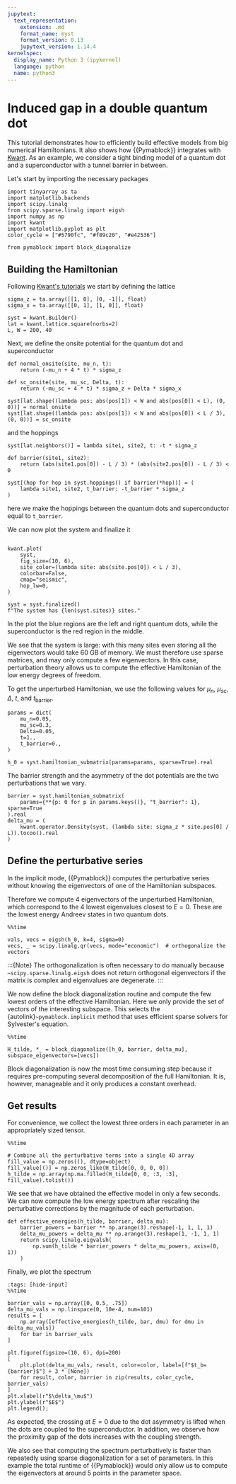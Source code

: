 ```yaml
---
jupytext:
  text_representation:
    extension: .md
    format_name: myst
    format_version: 0.13
    jupytext_version: 1.14.4
kernelspec:
  display_name: Python 3 (ipykernel)
  language: python
  name: python3
---
```


# Induced gap in a double quantum dot

This tutorial demonstrates how to efficiently build effective models from big numerical
Hamiltonians.
It also shows how {{Pymablock}} integrates with [Kwant](https://kwant-project.org/).
As an example, we consider a tight binding model of a quantum dot and
a superconductor with a tunnel barrier in between.

Let's start by importing the necessary packages

```{code-cell} ipython3
import tinyarray as ta
import matplotlib.backends
import scipy.linalg
from scipy.sparse.linalg import eigsh
import numpy as np
import kwant
import matplotlib.pyplot as plt
color_cycle = ["#5790fc", "#f89c20", "#e42536"]

from pymablock import block_diagonalize
```

## Building the Hamiltonian

Following [Kwant's tutorials](https://kwant-project.org/doc/1/tutorial/) we
start by defining the lattice

```{code-cell} ipython3
sigma_z = ta.array([[1, 0], [0, -1]], float)
sigma_x = ta.array([[0, 1], [1, 0]], float)

syst = kwant.Builder()
lat = kwant.lattice.square(norbs=2)
L, W = 200, 40
```

Next, we define the onsite potential for the quantum dot and superconductor

```{code-cell} ipython3
def normal_onsite(site, mu_n, t):
    return (-mu_n + 4 * t) * sigma_z

def sc_onsite(site, mu_sc, Delta, t):
    return (-mu_sc + 4 * t) * sigma_z + Delta * sigma_x

syst[lat.shape((lambda pos: abs(pos[1]) < W and abs(pos[0]) < L), (0, 0))] = normal_onsite
syst[lat.shape((lambda pos: abs(pos[1]) < W and abs(pos[0]) < L / 3), (0, 0))] = sc_onsite
```

and the hoppings

```{code-cell} ipython3
syst[lat.neighbors()] = lambda site1, site2, t: -t * sigma_z

def barrier(site1, site2):
    return (abs(site1.pos[0]) - L / 3) * (abs(site2.pos[0]) - L / 3) < 0

syst[(hop for hop in syst.hoppings() if barrier(*hop))] = (
    lambda site1, site2, t_barrier: -t_barrier * sigma_z
)
```
here we make the hoppings between the quantum dots and superconductor equal to
`t_barrier`.

We can now plot the system and finalize it

```{code-cell} ipython3

kwant.plot(
    syst,
    fig_size=(10, 6),
    site_color=(lambda site: abs(site.pos[0]) < L / 3),
    colorbar=False,
    cmap="seismic",
    hop_lw=0,
)

syst = syst.finalized()
f"The system has {len(syst.sites)} sites."
```

In the plot the blue regions are the left and right quantum dots, while the
superconductor is the red region in the middle.

We see that the system is large: with this many sites even storing all the
eigenvectors would take 60 GB of memory. We must therefore use sparse matrices,
and may only compute a few eigenvectors. In this case, perturbation theory
allows us to compute the effective Hamiltonian of the low energy degrees of
freedom.

To get the unperturbed Hamiltonian, we use the following values for $\mu_n$,
$\mu_{sc}$, $\Delta$, $t$, and $t_{\text{barrier}}$.

```{code-cell} ipython3
params = dict(
    mu_n=0.05,
    mu_sc=0.3,
    Delta=0.05,
    t=1.,
    t_barrier=0.,
)

h_0 = syst.hamiltonian_submatrix(params=params, sparse=True).real
```

The barrier strength and the asymmetry of the dot potentials are the two perturbations
that we vary.

```{code-cell} ipython3
barrier = syst.hamiltonian_submatrix(
    params={**{p: 0 for p in params.keys()}, "t_barrier": 1}, sparse=True
).real
delta_mu = (
    kwant.operator.Density(syst, (lambda site: sigma_z * site.pos[0] / L)).tocoo().real
)
```

## Define the perturbative series

In the implicit mode, {{Pymablock}} computes the perturbative series without
knowing the eigenvectors of one of the Hamiltonian subspaces.

Therefore we compute 4 eigenvectors of the unperturbed Hamiltonian, which
correspond to the 4 lowest eigenvalues closest to $E=0$.
These are the lowest energy Andreev states in two quantum dots.

```{code-cell} ipython3
%%time

vals, vecs = eigsh(h_0, k=4, sigma=0)
vecs, _ = scipy.linalg.qr(vecs, mode="economic")  # orthogonalize the vectors
```

:::{Note}
The orthogonalization is often necessary to do manually because
`~scipy.sparse.linalg.eigsh` does not return orthogonal eigenvectors if the
matrix is complex and eigenvalues are degenerate.
:::

We now define the block diagonalization routine and compute the few lowest
orders of the effective Hamiltonian. Here we only provide the set of vectors of
the interesting subspace. This selects the {autolink}`~pymablock.implicit`
method that uses efficient sparse solvers for Sylvester's equation.

```{code-cell} ipython3
%%time

H_tilde, *_ = block_diagonalize([h_0, barrier, delta_mu], subspace_eigenvectors=[vecs])
```

Block diagonalization is now the most time consuming step because it requires
pre-computing several decomposition of the full Hamiltonian. It is, however,
manageable and it only produces a constant overhead.
## Get results

For convenience, we collect the lowest three orders in each parameter in an
appropriately sized tensor.

```{code-cell} ipython3
%%time

# Combine all the perturbative terms into a single 4D array
fill_value = np.zeros((), dtype=object)
fill_value[()] = np.zeros_like(H_tilde[0, 0, 0, 0])
h_tilde = np.array(np.ma.filled(H_tilde[0, 0, :3, :3], fill_value).tolist())
```

We see that we have obtained the effective model in only a few seconds.
We can now compute the low energy spectrum after rescaling the perturbative
corrections by the magnitude of each perturbation.

```{code-cell} ipython3
def effective_energies(h_tilde, barrier, delta_mu):
    barrier_powers = barrier ** np.arange(3).reshape(-1, 1, 1, 1)
    delta_mu_powers = delta_mu ** np.arange(3).reshape(1, -1, 1, 1)
    return scipy.linalg.eigvalsh(
        np.sum(h_tilde * barrier_powers * delta_mu_powers, axis=(0, 1))
    )
```

Finally, we plot the spectrum

```{code-cell} ipython3
:tags: [hide-input]
%%time

barrier_vals = np.array([0, 0.5, .75])
delta_mu_vals = np.linspace(0, 10e-4, num=101)
results = [
    np.array([effective_energies(h_tilde, bar, dmu) for dmu in delta_mu_vals])
    for bar in barrier_vals
]

plt.figure(figsize=(10, 6), dpi=200)
[
    plt.plot(delta_mu_vals, result, color=color, label=[f"$t_b={barrier}$"] + 3 * [None])
    for result, color, barrier in zip(results, color_cycle, barrier_vals)
]
plt.xlabel(r"$\delta_\mu$")
plt.ylabel(r"$E$")
plt.legend();
```

As expected, the crossing at $E=0$ due to the dot asymmetry is lifted when the
dots are coupled to the superconductor. In addition, we observe how the
proximity gap of the dots increases with the coupling strength.

We also see that computing the spectrum perturbatively is faster than repeatedly
using sparse diagonalization for a set of parameters. In this example the total
runtime of {{Pymablock}} would only allow us to compute the eigenvectors at
around 5 points in the parameter space.

